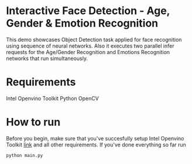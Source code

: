 # Interactive Face Detection - Age, Gender & Emotion Recognition

This demo showcases Object Detection task applied for face recognition using sequence of neural networks. Also it executes two parallel infer requests for the Age/Gender Recognition and Emotions Recognition networks that run simultaneously.

# Requirements
Intel Openvino Toolkit
Python
OpenCV

# How to run
Before you begin, make sure that you've succesfully setup Intel Openvino Toolkit [link](https://software.intel.com/en-us/openvino-toolkit/documentation/get-started) and all other requirements. If you've done everything so far run

```bash
python main.py
```
